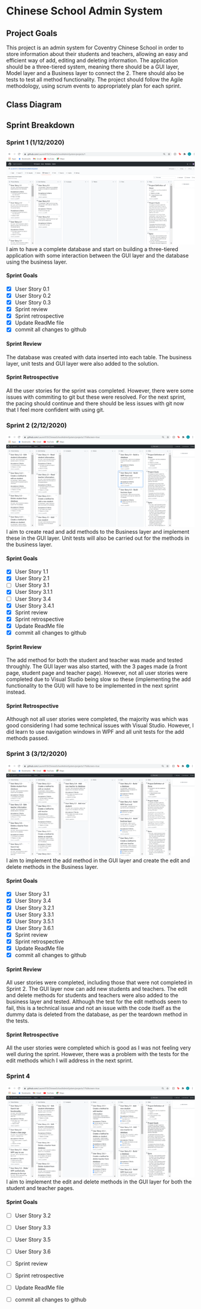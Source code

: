 # Chinese School Admin System

## Project Goals
This project is an admin system for Coventry Chinese School in order to store information about their students and teachers, allowing an easy and efficient way of add, editing and deleting information.
The application should be a three-tiered system, meaning there should be a GUI layer, Model layer and a Business layer to connect the 2. There should also be tests to test all method functionality. 
The project should follow the Agile methodology, using scrum events to appropriately plan for each sprint.

## Class Diagram

## Sprint Breakdown
### Sprint 1 (1/12/2020)
![StartofSprint1](https://github.com/Lauren919/ChineseSchoolAdminSystem/blob/main/Project%20Images/Sprint%201.png)
I aim to have a complete database and start on building a three-tiered application with some interaction between the GUI layer and the database using the business layer.

#### Sprint Goals
- [x] User Story 0.1
- [x] User Story 0.2
- [x] User Story 0.3
- [x] Sprint review
- [x] Sprint retrospective
- [x] Update ReadMe file
- [x] commit all changes to github

#### Sprint Review
The database was created with data inserted into each table. The business layer, unit tests and GUI layer were also added to the solution.

#### Sprint Retrospective
All the user stories for the sprint was completed. However, there were some issues with commiting to git but these were resolved. For the next sprint, the pacing should continue and there should be less issues with git now that I feel more confident with using git.


### Sprint 2 (2/12/2020)
![StartOfSprint2](https://github.com/Lauren919/ChineseSchoolAdminSystem/blob/main/Project%20Images/Sprint%202.png)
I aim to create read and add methods to the Business layer and implement these in the GUI layer. Unit tests will also be carried out for the methods in the business layer.

#### Sprint Goals
- [x] User Story 1.1
- [x] User Story 2.1
- [ ] User Story 3.1
- [x] User Story 3.1.1
- [ ] User Story 3.4
- [x] User Story 3.4.1
- [x] Sprint review
- [x] Sprint retrospective
- [x] Update ReadMe file
- [x] commit all changes to github

#### Sprint Review
The add method for both the student and teacher was made and tested throughly. The GUI layer was also started, with the 3 pages made (a front page, student page and teacher page). However, not all user stories were completed due to Visual Studio being slow so these (implementing the add functionality to the GUI) will have to be implemented in the next sprint instead.

#### Sprint Retrospective
Although not all user stories were completed, the majority was which was good considering I had some technical issues with Visual Studio. However, I did learn to use navigation windows in WPF and all unit tests for the add methods passed.


### Sprint 3 (3/12/2020)
![StartOfSprint3](https://github.com/Lauren919/ChineseSchoolAdminSystem/blob/main/Project%20Images/Sprint%203.png)
I aim to implement the add method in the GUI layer and create the edit and delete methods in the Business layer.

#### Sprint Goals
- [x] User Story 3.1
- [x] User Story 3.4
- [x] User Story 3.2.1
- [x] User Story 3.3.1
- [x] User Story 3.5.1
- [x] User Story 3.6.1
- [x] Sprint review
- [x] Sprint retrospective
- [x] Update ReadMe file
- [x] commit all changes to github

#### Sprint Review
All user stories were completed, including those that were not completed in Sprint 2. The GUI layer now can add new students and teachers. The edit and delete methods for students and teachers were also added to the business layer and tested. Although the test for the edit methods seem to fail, this is a technical issue and not an issue with the code itself as the dummy data is deleted from the database, as per the teardown method in the tests.

#### Sprint Retrospective
All the user stories were completed which is good as I was not feeling very well during the sprint. However, there was a problem with the tests for the edit methods which I will address in the next sprint. 


### Sprint 4
![StartOfSprint4](https://github.com/Lauren919/ChineseSchoolAdminSystem/blob/main/Project%20Images/Sprint%204.png)
I aim to implement the edit and delete methods in the GUI layer for both the student and teacher pages.

#### Sprint Goals
- [ ] User Story 3.2
- [ ] User Story 3.3
- [ ] User Story 3.5
- [ ] User Story 3.6
- [ ] Sprint review
- [ ] Sprint retrospective
- [ ] Update ReadMe file
- [ ] commit all changes to github

